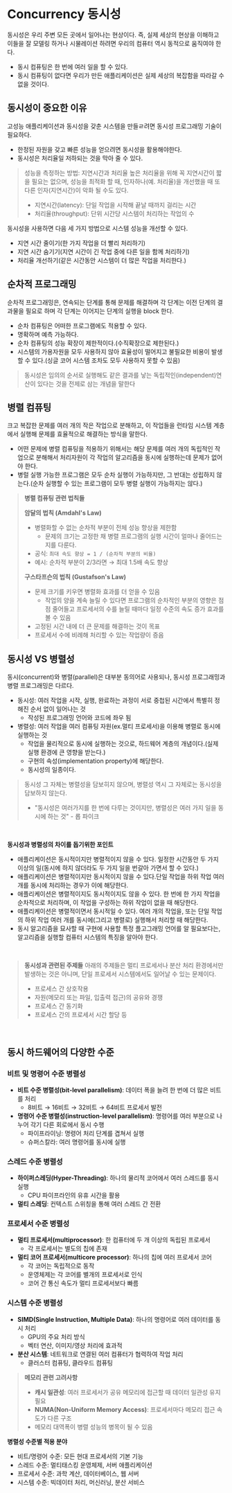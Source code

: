 # Concurrency 동시성

동시성은 우리 주변 모든 곳에서 일어나는 현상이다. 즉, 실제 세상의 현상을 이해하고 이들을 잘 모델링 하거나 시물레이션 하려면 우리의 컴퓨터 역시 동적으로 움직여야 한다.
- 동시 컴퓨팅은 한 번에 여러 일을 할 수 있다.
- 동시 컴퓨팅이 없다면 우리가 만든 애플리케이션은 실제 세상의 복잡함을 따라갈 수 없을 것이다.

## 동시성이 중요한 이유

고성능 애플리케이션과 동시성을 갖춘 시스템을 만들ㄹ려면 동시성 프로그래밍 기술이 필요하다.
- 한정된 자원을 갖고 빠른 성능을 얻으려면 동시성을 활용해야한다.
- 동시성은 처리율일 저하되는 것을 막아 줄 수 있다.

> 성능을 측정하는 방법: 지연시간과 처리율
> 높은 처리율을 위해 꼭 지연시간이 짧을 필요는 없으며, 성능을 최적화 할 때, 인자하나(예. 처리율)을 개선했을 때 또 다른 인자(지연시간)이 악화 될 수도 있다.
> - 지연시간(latency): 단일 작업을 시작해 끝날 때까지 걸리는 시간
> - 처리율(throughput): 단위 시간당 시스템이 처리하는 작업의 수

동시성을 사용하면 다음 세 가지 방법으로 시스템 성능을 개선할 수 있다.
- 지연 시간 줄이기(한 가지 작업을 더 빨리 처리하기)
- 지연 시간 숨기기(지연 시간이 긴 작업 중에 다른 일을 함께 처리하기)
- 처리율 개선하기(같은 시간동안 시스템이 더 많은 작업을 처리한다.)

## 순차적 프로그래밍

순차적 프로그래밍은, 연속되는 단계를 통해 문제를 해결하며 각 단계는 이전 단계의 결과물을 필요로 하며 각 단계는 이어지는 단계의 실행을 block 한다.

- 순차 컴퓨팅은 어떠한 프로그램에도 적용할 수 있다.
- 명확하며 예측 가능하다.
- 순차 컴퓨팅의 성능 확장이 제한적이다.(수직확장으로 제한된다.)
- 시스템의 가용자원을 모두 사용하지 않아 효율성이 떨어지고 불필요한 비용이 발생할 수 있다.(싱글 코어 시스템 조차도 모두 사용하지 못할 수 있음)

> 동시성은 임의의 순서로 실행해도 같은 결과를 낳는 독립적인(independent)연산이 있다는 것을 전제로 삼는 개념을 말한다

## 병렬 컴퓨팅

크고 복잡한 문제를 여러 개의 작은 작업으로 분해하고, 이 작업들을 런타임 시스템 계층에서 실행해 문제를 효율적으로 해결하는 방식을 말한다.
- 어떤 문제에 병렬 컴퓨팅을 적용하기 위해서는 해당 문제를 여러 개의 독립적인 작업으로 분해해서 처리자원이 각 작업의 알고리즘을 동시에 실행하는데 문제가 없어야 한다.
- 병럴 실행 가능한 프로그램은 모두 순차 실행이 가능하지만, 그 반대는 성립하지 않는다.(순차 실행할 수 있는 프로그램이 모두 병렬 실행이 가능하지는 않다.)

> **병렬 컴퓨팅 관련 법칙들**
> 
> **암달의 법칙 (Amdahl's Law)**
> - 병렬화할 수 없는 순차적 부분이 전체 성능 향상을 제한함
>   - 문제의 크기는 고정한 채 병렬 프로그램의 실행 시간이 얼마나 줄어드는지를 다룬다.
> - 공식: `최대 속도 향상 = 1 / (순차적 부분의 비율)`
> - 예시: 순차적 부분이 2/3라면 → 최대 1.5배 속도 향상
> 
> **구스타프슨의 법칙 (Gustafson's Law)**  
> - 문제 크기를 키우면 병렬화 효과를 더 얻을 수 있음
>   - 작업의 양을 계속 늘릴 수 있다면 프로그램의 순차적인 부분의 영향은 점점 줄어들고 프로세서의 수를 늘릴 때마다 일정 수준의 속도 증가 효과를 볼 수 있음 
> - 고정된 시간 내에 더 큰 문제를 해결하는 것이 목표
> - 프로세서 수에 비례해 처리할 수 있는 작업량이 증음


## 동시성 VS  병렬성

동시(concurrent)와 병렬(parallel)은 대부분 동의어로 사용되나, 동시성 프로그래밍과 병렬 프로그래밍은 다르다.
- 동시성: 여러 작업을 시작, 실행, 완료하는 과정이 서로 중첩된 시간에서 특별히 정해진 순서 없이 일어나는 것
  - 작성된 프로그래밍 언어와 코드에 좌우 됨
- 병렬성: 여러 작업을 여러 컴퓨팅 자원(ex.멀티 프로세서)을 이용해 병렬로 동시에 실행하는 것
  - 작업을 물리적으로 동시에 실행하는 것으로, 하드웨어 계층의 개념이다.(실제 실행 환경에 큰 영향을 받는다.)
  - 구현의 속성(implementation property)에 해당한다.
  - 동시성의 일종이다.

> 동시성 그 자체는 병렬성을 담보히지 않으며, 병렬성 역시 그 자체로는 동시성을 담보하지 않는다.
> - "동시성은 여러가지를 한 번에 다루는 것이지만, 병렬성은 여러 가지 일을 동시에 하는 것" - 롭 파이크

<br>

**동시성과 병렬성의 차이를 돕기위한 포인트**

- 애플리케이션은 동시적이지만 병렬적이지 않을 수 있다. 일정한 시간동안 두 가지 이상의 일(동시에 하지 않더라도 두 가지 일을 번갈아 가면서 할 수 있다.)
- 애플리케이션은 병렬적이지만 동시적이지 않을 수 있다.단일 작업을 하위 작업 여러 개를 동시에 처리하는 경우가 이에 해당한다.
- 애플리케이션은 병렬적이지도 동시적이지도 않을 수 있다. 한 번에 한 가지 작업을 순차적으로 처리하며, 이 작업을 구성하는 하위 작업이 없을 때 해당한다.
-  애플리케이션은 병렬적이면서 동시적일 수 있다. 여러 개의 작업을, 또는 단일 작업의 하위 작업 여러 개를 동시에(그리고 병렬로) 실행해서 처리할 때 해당한다.
- 동시 알고리즘을 묘사할 때 구현에 사용할 특정 플고그래밍 언어를 알 필요보다는, 알고리즘을 실행할 컴퓨터 시스템의 특징을 알아야 한다.

<br>

> **동시성과 관련된 주제들**
> 아래의 주제들은 멀티 프로세서나 분산 처리 환경에서만 발생하는 것은 아니며, 단일 프로세서 시스템에서도 일어날 수 있는 문제이다.
> - 프로세스 간 상호작용
> - 자원(메모리 또는 파일, 입출력 접근)의 공유와 경쟁
> - 프로세스 간 동기화
> - 프로세스 간의 프로세서 시간 할당 등


<br>

## 동시 하드웨어의 다양한 수준

### 비트 및 명령어 수준 병렬성
- **비트 수준 병렬성(bit-level parallelism)**: 데이터 폭을 늘려 한 번에 더 많은 비트를 처리
  - 8비트 → 16비트 → 32비트 → 64비트 프로세서 발전
- **명령어 수준 병렬성(instruction-level parallelism)**: 명령어를 여러 부분으로 나누어 각기 다른 회로에서 동시 수행
  - 파이프라이닝: 명령어 처리 단계를 겹쳐서 실행
  - 슈퍼스칼라: 여러 명령어를 동시에 실행

### 스레드 수준 병렬성
- **하이퍼스레딩(Hyper-Threading)**: 하나의 물리적 코어에서 여러 스레드를 동시 실행
  - CPU 파이프라인의 유휴 시간을 활용
- **멀티 스레딩**: 컨텍스트 스위칭을 통해 여러 스레드 간 전환

### 프로세서 수준 병렬성
- **멀티 프로세서(multiprocessor)**: 한 컴퓨터에 두 개 이상의 독립된 프로세서
  - 각 프로세서는 별도의 칩에 존재
- **멀티 코어 프로세서(multicore processor)**: 하나의 칩에 여러 프로세서 코어
  - 각 코어는 독립적으로 동작
  - 운영체제는 각 코어를 별개의 프로세서로 인식
  - 코어 간 통신 속도가 멀티 프로세서보다 빠름

### 시스템 수준 병렬성
- **SIMD(Single Instruction, Multiple Data)**: 하나의 명령어로 여러 데이터를 동시 처리
  - GPU의 주요 처리 방식
  - 벡터 연산, 이미지/영상 처리에 효과적
- **분산 시스템**: 네트워크로 연결된 여러 컴퓨터가 협력하여 작업 처리
  - 클러스터 컴퓨팅, 클라우드 컴퓨팅

> **메모리 관련 고려사항**
> - **캐시 일관성**: 여러 프로세서가 공유 메모리에 접근할 때 데이터 일관성 유지 필요
> - **NUMA(Non-Uniform Memory Access)**: 프로세서마다 메모리 접근 속도가 다른 구조
> - 메모리 대역폭이 병렬 성능의 병목이 될 수 있음

**병렬성 수준별 적용 분야**
- 비트/명령어 수준: 모든 현대 프로세서의 기본 기능
- 스레드 수준: 멀티태스킹 운영체제, 서버 애플리케이션
- 프로세서 수준: 과학 계산, 데이터베이스, 웹 서버
- 시스템 수준: 빅데이터 처리, 머신러닝, 분산 서비스